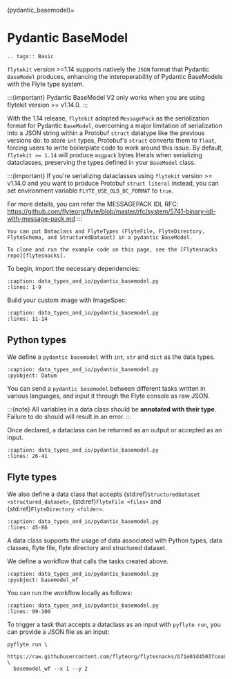 (pydantic_basemodel)=

# Pydantic BaseModel

```{eval-rst}
.. tags:: Basic
```

`flytekit` version >=1.14 supports natively the `JSON` format that Pydantic `BaseModel` produces,  enhancing the 
interoperability of Pydantic BaseModels with the Flyte type system.

:::{important}
Pydantic BaseModel V2 only works when you are using flytekit version >= v1.14.0.
:::

With the 1.14 release, `flytekit` adopted `MessagePack` as the serialization format for Pydantic `BaseModel`, 
overcoming a major limitation of serialization into a JSON string within a Protobuf `struct` datatype like the previous versions do: to store `int` types, Protobuf's `struct` converts them to `float`, forcing users to write boilerplate code to work around this issue. By default, `flytekit >= 1.14` will produce `msgpack` bytes literals when serializing dataclasses, preserving the types defined in your `BaseModel` class.

:::{important}
If you're serializing dataclasses using `flytekit` version >= v1.14.0 and you want to produce Protobuf `struct literal` instead, you can set environment variable `FLYTE_USE_OLD_DC_FORMAT` to `true`.

For more details, you can refer the MESSAGEPACK IDL RFC: https://github.com/flyteorg/flyte/blob/master/rfc/system/5741-binary-idl-with-message-pack.md
:::

```{note}
You can put Dataclass and FlyteTypes (FlyteFile, FlyteDirectory, FlyteSchema, and StructuredDataset) in a pydantic BaseModel.
```

```{note}
To clone and run the example code on this page, see the [Flytesnacks repo][flytesnacks].
```

To begin, import the necessary dependencies:

```{literalinclude} /examples/data_types_and_io/data_types_and_io/pydantic_basemodel.py
:caption: data_types_and_io/pydantic_basemodel.py
:lines: 1-9
```

Build your custom image with ImageSpec:
```{literalinclude} /examples/data_types_and_io/data_types_and_io/pydantic_basemodel.py
:caption: data_types_and_io/pydantic_basemodel.py
:lines: 11-14
```

## Python types
We define a `pydantic basemodel` with `int`, `str` and `dict` as the data types.

```{literalinclude} /examples/data_types_and_io/data_types_and_io/pydantic_basemodel.py
:caption: data_types_and_io/pydantic_basemodel.py
:pyobject: Datum
```

You can send a `pydantic basemodel` between different tasks written in various languages, and input it through the Flyte console as raw JSON.

:::{note}
All variables in a data class should be **annotated with their type**. Failure to do should will result in an error.
:::

Once declared, a dataclass can be returned as an output or accepted as an input.

```{literalinclude} /examples/data_types_and_io/data_types_and_io/pydantic_basemodel.py
:caption: data_types_and_io/pydantic_basemodel.py
:lines: 26-41
```

## Flyte types
We also define a data class that accepts {std:ref}`StructuredDataset <structured_dataset>`,
{std:ref}`FlyteFile <files>` and {std:ref}`FlyteDirectory <folder>`.

```{literalinclude} /examples/data_types_and_io/data_types_and_io/pydantic_basemodel.py
:caption: data_types_and_io/pydantic_basemodel.py
:lines: 45-86
```

A data class supports the usage of data associated with Python types, data classes,
flyte file, flyte directory and structured dataset.

We define a workflow that calls the tasks created above.

```{literalinclude} /examples/data_types_and_io/data_types_and_io/pydantic_basemodel.py
:caption: data_types_and_io/pydantic_basemodel.py
:pyobject: basemodel_wf
```

You can run the workflow locally as follows:

```{literalinclude} /examples/data_types_and_io/data_types_and_io/pydantic_basemodel.py
:caption: data_types_and_io/pydantic_basemodel.py
:lines: 99-100
```

To trigger a task that accepts a dataclass as an input with `pyflyte run`, you can provide a JSON file as an input:
```
pyflyte run \
  https://raw.githubusercontent.com/flyteorg/flytesnacks/b71e01d45037cea883883f33d8d93f258b9a5023/examples/data_types_and_io/data_types_and_io/pydantic_basemodel.py \
  basemodel_wf --x 1 --y 2
```

[flytesnacks]: https://github.com/flyteorg/flytesnacks/tree/master/examples/data_types_and_io/
